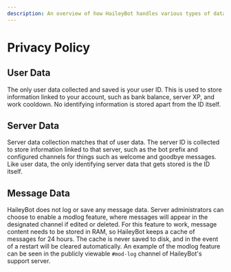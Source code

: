```yaml
---
description: An overview of how HaileyBot handles various types of data
---
```


# Privacy Policy

## User Data

The only user data collected and saved is your user ID. This is used to store information linked to your account, such as bank balance, server XP, and work cooldown. No identifying information is stored apart from the ID itself.

## Server Data

Server data collection matches that of user data. The server ID is collected to store information linked to that server, such as the bot prefix and configured channels for things such as welcome and goodbye messages. Like user data, the only identifying server data that gets stored is the ID itself.

## Message Data

HaileyBot does not log or save any message data. Server administrators can choose to enable a modlog feature, where messages will appear in the designated channel if edited or deleted. For this feature to work, message content needs to be stored in RAM, so HaileyBot keeps a cache of messages for 24 hours. The cache is never saved to disk, and in the event of a restart will be cleared automatically. An example of the modlog feature can be seen in the publicly viewable `#mod-log` channel of HaileyBot's support server.
